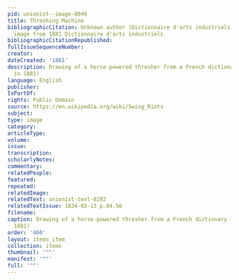 ```yaml
---
pid: unionist--image-0049
title: Threshing Machine
bibliographicCitation: Unknown author (Dictionnaire d'arts industriels) - cropped
  image from 1881 Dictionnaire d'arts industriels
bibliographicCitationRepublished: 
fullIssueSequenceNumber: 
creator: 
dateCreated: '1881'
description: Drawing of a horse-powered thresher from a French dictionary (published
  in 1881)
language: English
publisher: 
IsPartOf: 
rights: Public Domain
source: https://en.wikipedia.org/wiki/Swing_Riots
subject: 
type: image
category: 
articleType: 
volume: 
issue: 
transcription: 
scholarlyNotes: 
commentary: 
relatedPeople: 
featured: 
repeated: 
relatedImage: 
relatedText: unionist-text-0292
relatedTextIssue: 1834-03-13 p.04.56
filename: 
caption: Drawing of a horse-powered thresher from a French dictionary (published in
  1881)
order: '460'
layout: items_item
collection: items
thumbnail: '""'
manifest: '""'
full: '""'
---
```

